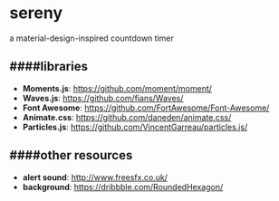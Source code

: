 # sereny
a material-design-inspired countdown timer

####libraries
---
+ __Moments.js__: <https://github.com/moment/moment/>
+ __Waves.js__: <https://github.com/fians/Waves/>
+ __Font Awesome__: <https://github.com/FortAwesome/Font-Awesome/>
+ __Animate.css__: <https://github.com/daneden/animate.css/>
+ __Particles.js__: <https://github.com/VincentGarreau/particles.js/>

####other resources
---
+ __alert sound__: <http://www.freesfx.co.uk/>
+ __background__: <https://dribbble.com/RoundedHexagon/>